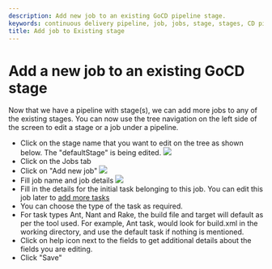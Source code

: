 ```yaml
---
description: Add new job to an existing GoCD pipeline stage.
keywords: continuous delivery pipeline, job, jobs, stage, stages, CD pipeline
title: Add job to Existing stage
---
```


# Add a new job to an existing GoCD stage

Now that we have a pipeline with stage(s), we can add more jobs to any of the existing stages. You can now use the tree navigation on the left side of the screen to edit a stage or a job under a pipeline.

-   Click on the stage name that you want to edit on the tree as shown below. The "defaultStage" is being edited.
![](/images/edit_stage_link_on_tree.png)
-   Click on the Jobs tab
-   Click on "Add new job"
![](/images/add_new_job_link.png)
-   Fill job name and job details
![](/images/add_new_job_window.png)
-   Fill in the details for the initial task belonging to this job. You can edit this job later to [add more tasks](admin_add_task.html)
-   You can choose the type of the task as required.
-   For task types Ant, Nant and Rake, the build file and target will default as per the tool used. For example, Ant task, would look for build.xml in the working directory, and use the default task if nothing is mentioned.
-   Click on help icon next to the fields to get additional details about the fields you are editing.
-   Click "Save"
